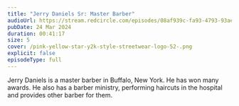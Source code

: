 ```yaml
---
title: "Jerry Daniels Sr: Master Barber"
audioUrl: https://stream.redcircle.com/episodes/08af939c-fa93-4793-93ae-46d30b6d2cde/stream.mp3
pubDate: 24 Mar 2024
duration: 00:41:17
size: 5
cover: /pink-yellow-star-y2k-style-streetwear-logo-52-.png
explicit: false
episodeType: full
---
```

Jerry Daniels is a master barber in Buffalo, New York. He has won many awards. He also has a barber ministry, performing haircuts in the hospital and provides other barber for them.